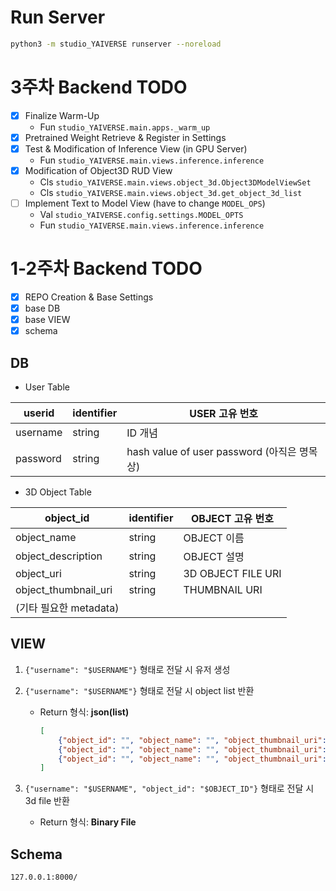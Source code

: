 # Run Server

```bash
python3 -m studio_YAIVERSE runserver --noreload
```


# 3주차 Backend TODO

- [X] Finalize Warm-Up
  - Fun `studio_YAIVERSE.main.apps._warm_up`
- [X] Pretrained Weight Retrieve & Register in Settings
- [X] Test & Modification of Inference View (in GPU Server)
  - Fun `studio_YAIVERSE.main.views.inference.inference`
- [X] Modification of Object3D RUD View
  - Cls `studio_YAIVERSE.main.views.object_3d.Object3DModelViewSet`
  - Cls `studio_YAIVERSE.main.views.object_3d.get_object_3d_list`
- [ ] Implement Text to Model View (have to change `MODEL_OPS`)
  - Val `studio_YAIVERSE.config.settings.MODEL_OPTS`
  - Fun `studio_YAIVERSE.main.views.inference.inference`


# 1-2주차 Backend TODO

- [X] REPO Creation & Base Settings
- [X] base DB
- [X] base VIEW
- [X] schema

## DB

- User Table
    
| userid   | identifier | USER 고유 번호                            |
|----------|------------|---------------------------------------|
| username | string     | ID 개념                                 |
| password | string     | hash value of user password (아직은 명목상) |

- 3D Object Table

| object_id            | identifier | OBJECT 고유 번호       |
|----------------------|------------|--------------------|
| object_name          | string     | OBJECT 이름          |
| object_description   | string     | OBJECT 설명          |
| object_uri           | string     | 3D OBJECT FILE URI |
| object_thumbnail_uri | string     | THUMBNAIL URI      |
| (기타 필요한 metadata)    |            |                    |

## VIEW
1. `{"username": "$USERNAME"}` 형태로 전달 시 유저 생성
2. `{"username": "$USERNAME"}` 형태로 전달 시 object list 반환
    - Return 형식: **json(list)**
            
        ```json
        [
            {"object_id": "", "object_name": "", "object_thumbnail_uri": ""},
            {"object_id": "", "object_name": "", "object_thumbnail_uri": ""},
            {"object_id": "", "object_name": "", "object_thumbnail_uri": ""}
        ]
        ```
            
3. `{"username": "$USERNAME", "object_id": "$OBJECT_ID"}` 형태로 전달 시 3d file 반환
    - Return 형식: **Binary File**

## **Schema**

`127.0.0.1:8000/`
